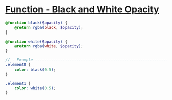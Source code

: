 # [Function - Black and White Opacity](https://css-tricks.com/snippets/sass/black-white-opacity-mixins/)

```scss
@function black($opacity) {
    @return rgba(black, $opacity);
}

@function white($opacity) {
    @return rgba(white, $opacity);
}

// - Example ---------------------------------------------------------------------------------------
.element0 {
    color: black(0.5);
}

.element1 {
    color: white(0.5);
}
```
